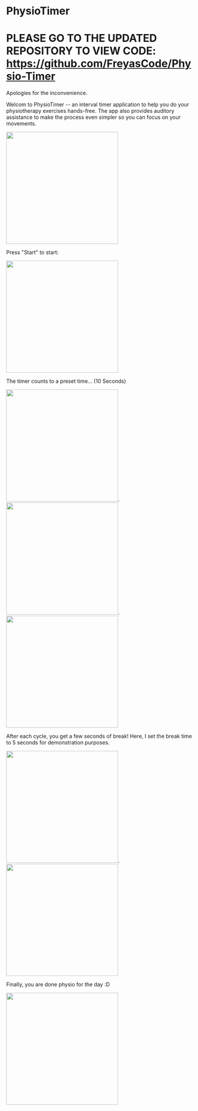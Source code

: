 # PhysioTimer

# PLEASE GO TO THE UPDATED REPOSITORY TO VIEW CODE: https://github.com/FreyasCode/Physio-Timer
Apologies for the inconvenience. 

Welcom to PhysioTimer -- an interval timer application to help you do your physiotherapy exercises hands-free. The app also provides auditory assistance to make the process even simpler so you can focus on your movements. 

<img src="https://user-images.githubusercontent.com/90144872/149872430-c2645820-1f8c-485e-8cde-06711352222d.jpg" width="300">

Press "Start" to start: 

<img src="https://user-images.githubusercontent.com/90144872/149872645-4f663531-5443-4245-b2b6-273a38c16a8d.jpg" width="300">

The timer counts to a preset time... (10 Seconds)

<img src="https://user-images.githubusercontent.com/90144872/149872757-8de71715-145d-43b9-92f9-c50488884a75.jpg" width="300">.
<img src="https://user-images.githubusercontent.com/90144872/149872804-56601a70-e587-4bbe-bee5-e569bd3e87b8.jpg" width="300">.
<img src="https://user-images.githubusercontent.com/90144872/149873291-64b5e70c-3c77-4a81-a51c-8c203d8c40de.jpg" width="300">


After each cycle, you get a few seconds of break! Here, I set the break time to 5 seconds for demonstration purposes. 

<img src="https://user-images.githubusercontent.com/90144872/149872874-6bcbf12e-6344-4532-85c0-8d701e994a1c.jpg" width="300">.
<img src="https://user-images.githubusercontent.com/90144872/149872880-a26b0518-32ab-4352-b8bf-5640b51d2399.jpg" width="300">

Finally, you are done physio for the day :D

<img src="https://user-images.githubusercontent.com/90144872/149872886-c7439dd2-e01e-42ad-b96e-1e636f1a5ce3.jpg" width="300">
